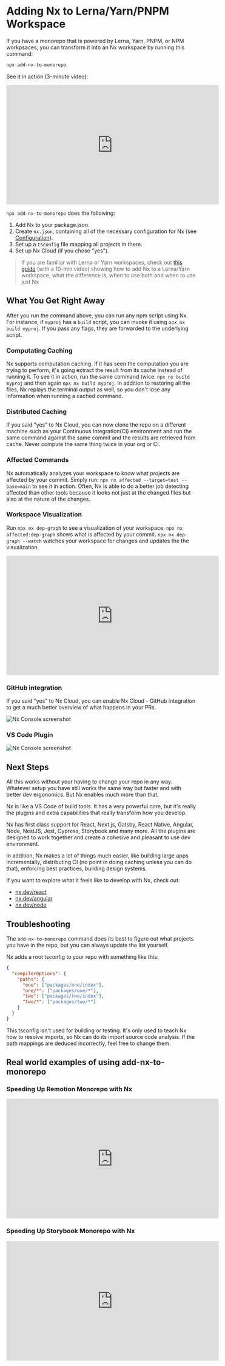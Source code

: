 # Adding Nx to Lerna/Yarn/PNPM Workspace

If you have a monorepo that is powered by Lerna, Yarn, PNPM, or NPM workpsaces, you can transform it into an Nx workspace by
running this command:

```bash
npx add-nx-to-monorepo
```

See it in action (3-minute video):

<iframe width="560" height="315" src="https://www.youtube.com/embed/jkPeUFhH5h4" frameborder="0" allow="accelerometer; autoplay; clipboard-write; encrypted-media; gyroscope; picture-in-picture" allowfullscreen></iframe>

`npx add-nx-to-monorepo` does the following:

1. Add Nx to your package.json.
2. Create `nx.json`, containing all of the necessary configuration for Nx (see [Configuration](/{{framework}}/core-concepts/configuration#nx-json)).
3. Set up a `tsconfig` file mapping all projects in there.
4. Set up Nx Cloud (if you chose "yes").

> If you are familiar with Lerna or Yarn workspaces, check out [this guide](/{{framework}}/guides/lerna-and-nx) (with a 10-min video) showing how to add Nx to a Lerna/Yarn workspace, what the difference is, when to use both and when to use just Nx

## What You Get Right Away

After you run the command above, you can run any npm script using Nx. For instance, if `myproj` has a `build` script, you can invoke it using `npx nx build myproj`. If you pass any flags, they are forwarded to the underlying script.

### Computating Caching

Nx supports computation caching. If it has seen the computation you are trying to perform, it's going extract the result from its cache instead of running it. To see it in action, run the same command twice: `npx nx build myproj` and then again `npx nx build myproj`. In addition to restoring all the files, Nx replays the terminal output as well, so you don't lose any information when running a cached command.

### Distributed Caching

If you said "yes" to Nx Cloud, you can now clone the repo on a different machine such as your Continuous Integration(CI) environment and run the same command against the same commit and the results are retrieved from cache. Never compute the same thing twice in your org or CI.

### Affected Commands

Nx automatically analyzes your workspace to know what projects are affected by your commit. Simply run: `npx nx affected --target=test --base=main` to see it in action. Often, Nx is able to do a better job detecting affected than other tools because it looks not just at the changed files but also at the nature of the changes.

### Workspace Visualization

Run `npx nx dep-graph` to see a visualization of your workspace. `npx nx affected:dep-graph` shows what is affected
by your commit. `npx nx dep-graph --watch` watches your workspace for changes and updates the the visualization.

<iframe width="560" height="315" src="https://www.youtube.com/embed/cMZ-ReC-jWU" frameborder="0" allow="accelerometer; autoplay; clipboard-write; encrypted-media; gyroscope; picture-in-picture" allowfullscreen></iframe>

### GitHub integration

If you said "yes" to Nx Cloud, you can enable Nx Cloud - GitHub integration to get a much better overview of what
happens in your PRs.

![Nx Console screenshot](/shared/github.png)

### VS Code Plugin

![Nx Console screenshot](/shared/nx-console-screenshot.png)

## Next Steps

All this works without your having to change your repo in any way. Whatever setup you have still works the same way but
faster and with better dev ergonomics. But Nx enables much more than that.

Nx is like a VS Code of build tools. It has a very powerful core, but it's really the plugins and extra capabilities that
really transform how you develop.

Nx has first class support for React, Next.js, Gatsby, React Native, Angular, Node, NestJS, Jest, Cypress, Storybook and
many more. All the plugins are designed to work together and create a cohesive and pleasant to use dev environment.

In addition, Nx makes a lot of things much easier, like building large apps incrementally, distributing CI (no point in doing caching unless you can do that), enforcing best practices, building design systems.

If you want to explore what it feels like to develop with Nx, check out:

- [nx.dev/react](https://nx.dev/react)
- [nx.dev/angular](https://nx.dev/angular)
- [nx.dev/node](https://nx.dev/node)

## Troubleshooting

The `add-nx-to-monorepo` command does its best to figure out what projects you have in the repo, but you can always update the list yourself.

Nx adds a root tsconfig to your repo with something like this:

```json
{
  "compilerOptions": {
    "paths": {
      "one": ["packages/one/index"],
      "one/*": ["packages/one/*"],
      "two": ["packages/two/index"],
      "two/*": ["packages/two/*"]
    }
  }
}
```

This tsconfig isn't used for building or testing. It's only used to teach Nx how to resolve imports, so Nx can do its import source code analysis. If the path mappings are deduced incorrectly, feel free to change them.

## Real world examples of using add-nx-to-monorepo

### Speeding Up Remotion Monorepo with Nx

<iframe width="560" height="315" src="https://www.youtube.com/embed/TXySu4dZLp0" title="YouTube video player" frameborder="0" allow="accelerometer; autoplay; clipboard-write; encrypted-media; gyroscope; picture-in-picture" allowfullscreen></iframe>

### Speeding Up Storybook Monorepo with Nx

<iframe width="560" height="315" src="https://www.youtube.com/embed/3o8w6jbDr4A" title="YouTube video player" frameborder="0" allow="accelerometer; autoplay; clipboard-write; encrypted-media; gyroscope; picture-in-picture" allowfullscreen></iframe>
